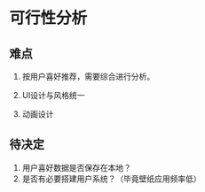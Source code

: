 # 可行性分析

## 难点 

1. 按用户喜好推荐，需要综合进行分析。

2. UI设计与风格统一

3. 动画设计



## 待决定

1. 用户喜好数据是否保存在本地？
2. 是否有必要搭建用户系统？（毕竟壁纸应用频率低）

